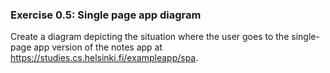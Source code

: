 ### Exercise 0.5: Single page app diagram

Create a diagram depicting the situation where the user goes to the single-page app version of the notes app at https://studies.cs.helsinki.fi/exampleapp/spa.
